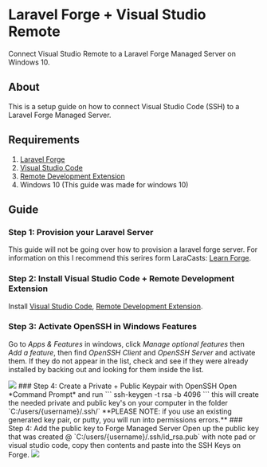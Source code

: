 
# Laravel Forge + Visual Studio Remote
Connect Visual Studio Remote to a Laravel Forge Managed Server on Windows 10.

## About
This is a setup guide on how to connect Visual Studio Code (SSH) to a Laravel Forge Managed Server.

## Requirements

 1. [Laravel Forge](https://forge.laravel.com)
 2. [Visual Studio Code](https://code.visualstudio.com/)
 3. [Remote Development Extension](https://marketplace.visualstudio.com/items?itemName=ms-vscode-remote.vscode-remote-extensionpack)
 4. Windows 10 (This guide was made for windows 10)

## Guide
### Step 1: Provision your Laravel Server
This guide will not be going over how to provision a laravel forge server. For information on this I recommend this serires form LaraCasts: [Learn Forge](https://laracasts.com/series/learn-laravel-forge).
### Step 2: Install Visual Studio Code + Remote Development Extension
Install [Visual Studio Code](https://code.visualstudio.com/), [Remote Development Extension](https://marketplace.visualstudio.com/items?itemName=ms-vscode-remote.vscode-remote-extensionpack).
### Step 3: Activate OpenSSH in Windows Features
Go to *Apps & Features* in windows, click *Manage optional features* then *Add a feature*, then find *OpenSSH Client* and *OpenSSH Server* and activate them. If they do not appear in the list, check and see if they were already installed by backing out and looking for them inside the list.

<img src="https://github.com/pkeogan/laravel-forge-visual-studio-remote-setup/blob/master/act-openssh.GIF">
### Step 4: Create a Private + Public Keypair with OpenSSH
Open *Command Prompt* and run 
```
ssh-keygen -t rsa -b 4096
```
this will create the needed private and public key's on your computer in the folder `C:/users/{username}/.ssh/`
**PLEASE NOTE: if you use an existing generated key pair, or putty, you will run into permissions errors.**
### Step 4: Add the public key to Forge Managed Server
Open up the public key that was created @ `C:/users/{username}/.ssh/id_rsa.pub` with note pad or visual studio code, copy then contents and paste into the SSH Keys on Forge.

<img src="https://github.com/pkeogan/laravel-forge-visual-studio-remote-setup/blob/master/paste-ssh-into-forge.png">
